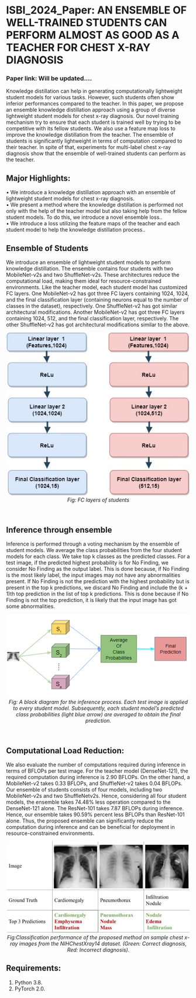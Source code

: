 # ISBI_2024_Paper: AN ENSEMBLE OF WELL-TRAINED STUDENTS CAN PERFORM ALMOST AS GOOD AS A TEACHER FOR CHEST X-RAY DIAGNOSIS
### Paper link: Will be updated....
Knowledge distillation can help in generating computationally
lightweight student models for various tasks. However,
such students often show inferior performances compared
to the teacher. In this paper, we propose an ensemble
knowledge distillation approach using a group of diverse
lightweight student models for chest x-ray diagnosis. Our
novel training mechanism try to ensure that each student is
trained well by trying to be competitive with its fellow students.
We also use a feature map loss to improve the knowledge
distillation from the teacher. The ensemble of students
is significantly lightweight in terms of computation compared
to their teacher. In spite of that, experiments for multi-label
chest x-ray diagnosis show that the ensemble of well-trained
students can perform as the teacher.

## Major Highlights:
• We introduce a knowledge distillation approach with an ensemble of lightweight student models for chest x-ray diagnosis.<br>
• We present a method where the knowledge distillation is performed not only with the help of the teacher model but also taking help from the fellow student models. To do this, we introduce a novel ensemble loss..<br>
• We introduce a loss utilizing the feature maps of the teacher and each student model to help the knowledge distillation process..<br>

## Ensemble of Students
We introduce an ensemble of lightweight student models to
perform knowledge distillation. The ensemble contains four
students with two MobileNet-v2s and two ShuffleNet-v2s.
These architectures reduce the computational load, making
them ideal for resource-constrained environments. Like the
teacher model, each student model has customized FC layers.
One MobileNet-v2 has got three FC layers containing
1024, 1024, and the final classification layer (containing
neurons equal to the number of classes in the dataset), respectively.
One ShuffleNet-v2 has got similar architectural
modifications. Another MobileNet-v2 has got three FC layers
containing 1024, 512, and the final classification layer,
respectively. The other ShuffleNet-v2 has got architectural
modifications similar to the above.
<p align="center">
  <img src="images/students.jpg" alt="Ensemble model" width="500"/><br>
  <em>Fig: FC layers of students</em>
</p><be><br>
  
## Inference through ensemble
Inference is performed through a voting mechanism by the
ensemble of student models. We average the class probabilities
from the four student models for each class. We take top k classes as the predicted classes. For a
test image, if the predicted highest probability is for No Finding,
we consider No Finding as the output label. This is done
because, if No Finding is the most likely label, the input images
may not have any abnormalities present. If No Finding
is not the prediction with the highest probability but is present
in the top k predictions, we discard No Finding and include
the (k + 1)th top prediction in the list of top k predictions.
This is done because if No Finding is not the top prediction,
it is likely that the input image has got some abnormalities.
<p align="center">
  <img src="images/ensem.png" alt="Ensemble model" width="500"/><br>
  <em>Fig: A block diagram for the inference process. Each test
image is applied to every student model. Subsequently, each
student model’s predicted class probabilities (light blue arrow)
are averaged to obtain the final prediction.</em>
</p><be><br>
  
## Computational Load Reduction:
We also evaluate the number of computations required
during inference in terms of BFLOPs per test image. For
the teacher model (DenseNet-121), the required computation
during inference is 2.90 BFLOPs. On the other hand, a
MobileNet-v2 takes 0.33 BFLOPs, and ShuffleNet-v2 takes
0.04 BFLOPs. Our ensemble of students consists of four
models, including two MobileNet-v2s and two ShuffleNetv2s.
Hence, considering all four student models, the ensemble
takes 74.48% less operation compared to the DenseNet-121
alone. The ResNet-101 takes 7.87 BFLOPs during inference.
Hence, our ensemble takes 90.59% percent less BFLOPs than
ResNet-101 alone. Thus, the proposed ensemble can significantly
reduce the computation during inference and can be
beneficial for deployment in resource-constrained environments.
<p align="center">
  <img src="images/img_res.jpg" alt="Ensemble model" width="500"/><br>
  <em>Fig:Classification performance of the proposed method
on sample chest x-ray images from the NIHChestXray14
dataset. (Green: Correct diagnosis, Red: Incorrect diagnosis).</em>
</p><be><be>
  
## Requirements: 
1. Python 3.8. <br>
2. PyTorch 2.0. <br>

